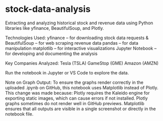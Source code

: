 # stock-data-analysis
Extracting and analyzing historical stock and revenue data using Python libraries like yfinance, BeautifulSoup, and Plotly.

Technologies Used:
yfinance – for downloading stock data
requests & BeautifulSoup – for web scraping revenue data
pandas – for data manipulation
matplotlib – for interactive visualizations
Jupyter Notebook – for developing and documenting the analysis

Key Companies Analyzed:
Tesla (TSLA)
GameStop (GME)
Amazon (AMZN)

Run the notebook in Jupyter or VS Code to explore the data.

Note on Graph Output:
To ensure the graphs render correctly in the uploaded .ipynb on GitHub, this notebook uses Matplotlib instead of Plotly.
This change was made because:
Plotly requires the Kaleido engine for exporting static images, which can cause errors if not installed.
Plotly graphs sometimes do not render well in GitHub previews.
Matplotlib ensures that all outputs are visible in a single screenshot or directly in the notebook file.
